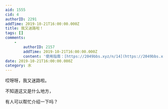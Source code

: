 ```yaml
---
aid: 1555
cid: 4
authorID: 2291
addTime: 2019-10-21T16:00:00.000Z
title: 我又迷路啦！
tags: []
comments:
    -
        authorID: 2157
        addTime: 2019-10-21T16:00:00.000Z
        content: '使用指南：[https://2049bbs.xyz/n/14](https://2049bbs.xyz/n/14)'
date: 2019-10-21T16:00:00.000Z
category: 水
---
```


哎呀呀，我又迷路啦。

不知道这又是什么地方，

有人可以帮忙介绍一下吗？
